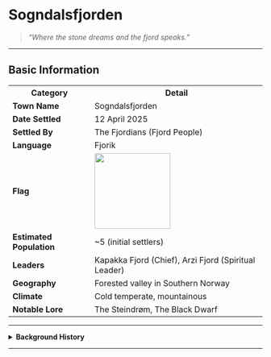 # Sogndalsfjorden

> *“Where the stone dreams and the fjord speaks.”*

---

## **Basic Information**

<table>
  <tr><th>Category</th><th>Detail</th></tr>
  <tr><td><strong>Town Name</strong></td><td>Sogndalsfjorden</td></tr>
  <tr><td><strong>Date Settled</strong></td><td>12 April 2025</td></tr>
  <tr><td><strong>Settled By</strong></td><td>The Fjordians (Fjord People)</td></tr>
  <tr><td><strong>Language</strong></td><td>Fjorik</td></tr>
  <tr><td><strong>Flag</strong></td><td><img src="../../../../.gitbook/assets/Sogndalsfjorden.png" width="150"/></td></tr>
  <tr><td><strong>Estimated Population</strong></td><td>~5 (initial settlers)</td></tr>
  <tr><td><strong>Leaders</strong></td><td>Kapakka Fjord (Chief), Arzi Fjord (Spiritual Leader)</td></tr>
  <tr><td><strong>Geography</strong></td><td>Forested valley in Southern Norway</td></tr>
  <tr><td><strong>Climate</strong></td><td>Cold temperate, mountainous</td></tr>
  <tr><td><strong>Notable Lore</strong></td><td>The Steindrøm, The Black Dwarf</td></tr>
</table>

---

<details>
<summary><strong>Background History</strong></summary>

<br>

**Sogndalsfjorden** was founded on **12 April 2025** by the **Fjordians**, a nomadic people originally from the **Eurasian Steppe**. Driven from their homeland by **Mongol invasions**, they migrated westward for many years under the leadership of **Kapakka** and **Arzi Fjord**.

The Fjordians brought with them a unique culture marked by their guttural language, **Fjorik**, as well as a diet of sweet berries, and rich oral traditions. Their settlement in the Norwegian fjords marks the end of their nomadic history and the beginning of a new chapter.

According to legend, their arrival fulfills an ancient prophecy known as **"The Steindrøm"**—a vision of a rebirth in a cold land surrounded by mist and stone. Some claim seeing a mysterious **black dwarf** near the camp that is tied to this prophecy, though its origin remains unknown.

Today, **Sogndalsfjorden** stands as the spiritual and cultural foundation of the reborn Fjordian people.

</details>

---
